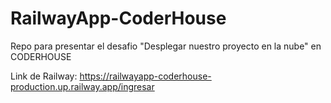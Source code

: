 # RailwayApp-CoderHouse
Repo para presentar el desafio "Desplegar nuestro proyecto en la nube" en CODERHOUSE


Link de Railway: https://railwayapp-coderhouse-production.up.railway.app/ingresar
